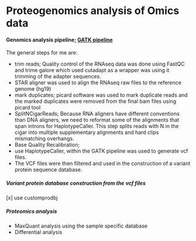 # Proteogenomics analysis of Omics data
#### Genomics analysis pipeline; [GATK pipeline](https://gatk.broadinstitute.org/hc/en-us/articles/360035531192?id=4067)
The general steps for me are:
- trim reads; Quality control of the RNAseq data was done using FastQC and trime galore which used cutadapt as a wrapper was using it trimming of the adapter sequences.
- STAR aligner was used to align the RNAseq raw files to the reference genome (hg19)
- mark duplicates; picard software was used to mark duplicate reads and the marked duplicates were removed from the final bam files using picard tool
- SplitNCigarReads; Because RNA aligners have different conventions than DNA aligners, we need to reformat some of the alignments that span introns for HaplotypeCaller. This step splits reads with N in the cigar into multiple supplementary alignments and hard clips mismatching overhangs.
- Base Quality Recalibration; 
- use HaplotypeCaller, within the GATK pipeline was used to generate vcf files. 
- The VCF files were then filtered and used in the construction of a variant protein sequence database.

##### Variant protein database construction from the vcf files
[x] use customprodbj
##### Proteomics analysis
- MaxQuant analysis using the sample specific database
- Differential analysis
